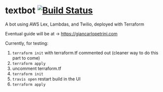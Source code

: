 # textbot [![Build Status](https://travis-ci.org/giancarlopetrini/textbot.svg?branch=master)](https://travis-ci.org/giancarlopetrini/textbot)
A bot using AWS Lex, Lambdas, and Twilio, deployed with Terraform

Eventual guide will be at -> https://giancarlopetrini.com

Currently, for testing:
1. `terraform init` with terraform.tf commented out (cleaner way to do this part to come) 
2. `terraform apply` 
3. uncomment terraform.tf 
4. `terraform init` 
5. `travis open` restart build in the UI 
6. `terraform apply` 